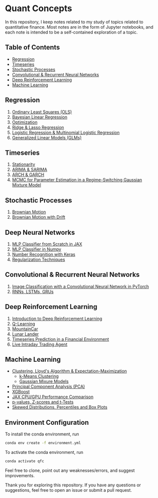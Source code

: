 # Quant Concepts

In this repository, I keep notes related to my study of topics related to quantitative finance. Most notes are in the form of Jupyter notebooks, and each note is intended to be a self-contained exploration of a topic.

## Table of Contents

- [Regression](#regression)
- [Timeseries](#timeseries)
- [Stochastic Processes](#stochastic-processes)
- [Convolutional & Recurrent Neural Networks](#convolutional--recurrent-neural-networks)
- [Deep Reinforcement Learning](#deep-reinforcement-learning)
- [Machine Learning](#machine-learning)

## Regression

1. [Ordinary Least Squares (OLS)](1.%20Regression/1.%20OLS.ipynb)
2. [Bayesian Linear Regression](1.%20Regression/2.%20Bayesian%20Linear%20Regression.ipynb)
3. [Optimization](1.%20Regression/3.%20Optimization.ipynb)
4. [Ridge & Lasso Regression](1.%20Regression/4.%20Ridge%20&%20Lasso%20Regression.ipynb)
5. [Logistic Regression & Multinomial Logistic Regression](1.%20Regression/5.%20Logistic%20Regression%20&%20Multinomial%20Logistic%20Regression.ipynb)
6. [Generalized Linear Models (GLMs)](1.%20Regression/6.%20Generalized%20Linear%20Models%20(GLMs).ipynb)

## Timeseries

1. [Stationarity](2.%20Timeseries/1.%20Stationarity.ipynb)
2. [ARIMA & SARIMA](2.%20Timeseries/2.%20ARIMA%20&%20SARIMA.ipynb)
3. [ARCH & GARCH](2.%20Timeseries/3.%20ARCH%20%26%20GARCH.ipynb)
4. [MCMC for Parameter Estimation in a Regime-Switching Gaussian Mixture Model](2.%20Timeseries/4.%20MCMC%20for%20Parameter%20Estimation%20in%20a%20Regime-Switching%20Gaussian%20Mixture%20Model.ipynb)
<!-- 4. [Kalman Filters](2.%20Timeseries/4.%20Kalman%20Filters.ipynb) -->

## Stochastic Processes

1. [Brownian Motion](3.%20Stochastic%20Processes/1.%20Brownian%20Motion.ipynb)
2. [Brownian Motion with Drift](3.%20Stochastic%20Processes/2.%20Brownian%20Motion%20with%20Drift.ipynb)

## Deep Neural Networks

1. [MLP Classifier from Scratch in JAX](4.%20Deep%20Neural%20Networks/1.%20MLP%20Classifier%20from%20Scratch%20in%20JAX.ipynb)
2. [MLP Classifier in Numpy](4.%20Deep%20Neural%20Networks/1.1%20MLP%20Classifier%20in%20Numpy.ipynb)
3. [Number Recognition with Keras](4.%20Deep%20Neural%20Networks/2.%20Number%20Recognition%20with%20Keras.ipynb)
4. [Regularization Techniques](4.%20Deep%20Neural%20Networks/3.%20Regularization%20Techniques.ipynb)

## Convolutional & Recurrent Neural Networks

1. [Image Classification with a Convolutional Neural Network in PyTorch](5.%20Convolutional%20&%20Recurrent%20Neural%20Networks/1.%20Image%20Classification%20with%20a%20Convolutional%20Neural%20Network%20in%20PyTorch.ipynb)
2. [RNNs, LSTMs, GRUs](5.%20Convolutional%20&%20Recurrent%20Neural%20Networks/2.%20RNNs,%20LSTMs,%20GRUs.ipynb)

## Deep Reinforcement Learning

1. [Introduction to Deep Reinforcement Learning](6.%20Deep%20Reinforcement%20Learning/1.%20Intro%20(CartPole).ipynb)
2. [Q-Learning](6.%20Deep%20Reinforcement%20Learning/2.%20CartPole.ipynb)
3. [MountainCar](6.%20Deep%20Reinforcement%20Learning/3.%20MountainCar.ipynb)
4. [Lunar Lander](6.%20Deep%20Reinforcement%20Learning/4.%20Lunar%20Lander.ipynb)
5. [Timeseries Prediction in a Financial Environment](6.%20Deep%20Reinforcement%20Learning/5.%20Timeseries%20Prediction%20in%20a%20Financial%20Environment.ipynb)
6. [Live Intraday Trading Agent](6.%20Deep%20Reinforcement%20Learning/6.%20Deploying%20a%20Live%20Intraday%20Trading%20Agent.ipynb)

## Machine Learning

- [Clustering, Lloyd's Algorithm & Expectation-Maximization](8.%20Machine%20Learning/Clustering,%20Lloyd's%20Algorithm%20&%20Expectation-Maximization)
    - [k-Means Clustering](8.%20Machine%20Learning/Clustering,%20Lloyd's%20Algorithm%20&%20Expectation-Maximization/k-Means%20Clustering.ipynb)
    - [Gaussian Mixure Models](8.%20Machine%20Learning/Clustering,%20Lloyd's%20Algorithm%20&%20Expectation-Maximization/Gaussian%20Mixure%20Models.ipynb)
- [Principal Component Analysis (PCA)](8.%20Machine%20Learning/Principal%20Component%20Analysis%20(PCA).ipynb)
- [XGBoost](8.%20Machine%20Learning/XGBoost.ipynb)
- [JAX CPU/GPU Performance Comparison](8.%20Machine%20Learning/JAX%20CPU-GPU%20Performance%20Comparison.ipynb)
- [p-values, Z-scores and t-Tests](8.%20Machine%20Learning/p-values,%20Z-scores%20and%20t-Tests.ipynb)
- [Skewed Distributions, Percentiles and Box Plots](8.%20Machine%20Learning/Skewed%20Distributions,%20Percentiles%20and%20Box%20Plots.ipynb)

## Environment Configuration

To install the conda environment, run

```bash
conda env create -f environment.yml
```

To activate the conda environment, run

```bash
conda activate qfc
```

Feel free to clone, point out any weaknesses/errors, and suggest improvements.

Thank you for exploring this repository. If you have any questions or suggestions, feel free to open an issue or submit a pull request.
